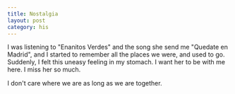 ```yaml
---
title: Nostalgia
layout: post
category: his
---
```


I was listening to "Enanitos Verdes" and the song she send me "Quedate en Madrid", and I started to remember all the places we were, and used to go. Suddenly, I felt this uneasy feeling in my stomach. I want her to be with me here. I miss her so much.

I don't care where we are as long as we are together. 




